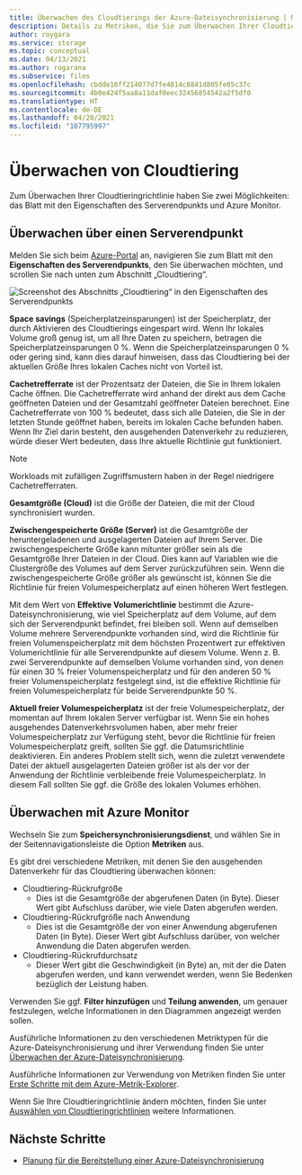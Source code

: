 ```yaml
---
title: Überwachen des Cloudtierings der Azure-Dateisynchronisierung | Microsoft-Dokumentation
description: Details zu Metriken, die Sie zum Überwachen Ihrer Cloudtieringrichtlinien verwenden können.
author: roygara
ms.service: storage
ms.topic: conceptual
ms.date: 04/13/2021
ms.author: rogarana
ms.subservice: files
ms.openlocfilehash: cbdde16ff214077d7fe4814c8841d805fe05c37c
ms.sourcegitcommit: 4b0e424f5aa8a11daf0eec32456854542a2f5df0
ms.translationtype: HT
ms.contentlocale: de-DE
ms.lasthandoff: 04/20/2021
ms.locfileid: "107795997"
---
```

# <a name="monitor-cloud-tiering"></a>Überwachen von Cloudtiering
Zum Überwachen Ihrer Cloudtieringrichtlinie haben Sie zwei Möglichkeiten: das Blatt mit den Eigenschaften des Serverendpunkts und Azure Monitor.

## <a name="monitoring-via-server-endpoint"></a>Überwachen über einen Serverendpunkt

Melden Sie sich beim [Azure-Portal](https://portal.azure.com/) an, navigieren Sie zum Blatt mit den **Eigenschaften des Serverendpunkts**, den Sie überwachen möchten, und scrollen Sie nach unten zum Abschnitt „Cloudtiering“. 

![Screenshot des Abschnitts „Cloudtiering“ in den Eigenschaften des Serverendpunkts](media/storage-sync-monitoring-cloud-tiering/cloud-tiering-monitoring-5.png)

**Space savings** (Speicherplatzeinsparungen) ist der Speicherplatz, der durch Aktivieren des Cloudtierings eingespart wird. Wenn Ihr lokales Volume groß genug ist, um all Ihre Daten zu speichern, betragen die Speicherplatzeinsparungen 0 %. Wenn die Speicherplatzeinsparungen 0 % oder gering sind, kann dies darauf hinweisen, dass das Cloudtiering bei der aktuellen Größe Ihres lokalen Caches nicht von Vorteil ist. 

**Cachetrefferrate** ist der Prozentsatz der Dateien, die Sie in Ihrem lokalen Cache öffnen. Die Cachetrefferrate wird anhand der direkt aus dem Cache geöffneten Dateien und der Gesamtzahl geöffneter Dateien berechnet. Eine Cachetrefferrate von 100 % bedeutet, dass sich alle Dateien, die Sie in der letzten Stunde geöffnet haben, bereits im lokalen Cache befunden haben. Wenn Ihr Ziel darin besteht, den ausgehenden Datenverkehr zu reduzieren, würde dieser Wert bedeuten, dass Ihre aktuelle Richtlinie gut funktioniert.

> [!NOTE]
> Workloads mit zufälligen Zugriffsmustern haben in der Regel niedrigere Cachetrefferraten. 

**Gesamtgröße (Cloud)** ist die Größe der Dateien, die mit der Cloud synchronisiert wurden. 

**Zwischengespeicherte Größe (Server)** ist die Gesamtgröße der heruntergeladenen und ausgelagerten Dateien auf Ihrem Server. Die zwischengespeicherte Größe kann mitunter größer sein als die Gesamtgröße Ihrer Dateien in der Cloud. Dies kann auf Variablen wie die Clustergröße des Volumes auf dem Server zurückzuführen sein. Wenn die zwischengespeicherte Größe größer als gewünscht ist, können Sie die Richtlinie für freien Volumespeicherplatz auf einen höheren Wert festlegen. 

Mit dem Wert von **Effektive Volumerichtlinie** bestimmt die Azure-Dateisynchronisierung, wie viel Speicherplatz auf dem Volume, auf dem sich der Serverendpunkt befindet, frei bleiben soll. Wenn auf demselben Volume mehrere Serverendpunkte vorhanden sind, wird die Richtlinie für freien Volumenspeicherplatz mit dem höchsten Prozentwert zur effektiven Volumerichtlinie für alle Serverendpunkte auf diesem Volume. Wenn z. B. zwei Serverendpunkte auf demselben Volume vorhanden sind, von denen für einen 30 % freier Volumenspeicherplatz und für den anderen 50 % freier Volumenspeicherplatz festgelegt sind, ist die effektive Richtlinie für freien Volumespeicherplatz für beide Serverendpunkte 50 %.

**Aktuell freier Volumespeicherplatz** ist der freie Volumespeicherplatz, der momentan auf Ihrem lokalen Server verfügbar ist. Wenn Sie ein hohes ausgehendes Datenverkehrsvolumen haben, aber mehr freier Volumespeicherplatz zur Verfügung steht, bevor die Richtlinie für freien Volumespeicherplatz greift, sollten Sie ggf. die Datumsrichtlinie deaktivieren. Ein anderes Problem stellt sich, wenn die zuletzt verwendete Datei der aktuell ausgelagerten Dateien größer ist als der vor der Anwendung der Richtlinie verbleibende freie Volumespeicherplatz. In diesem Fall sollten Sie ggf. die Größe des lokalen Volumes erhöhen. 

## <a name="monitoring-via-azure-monitor"></a>Überwachen mit Azure Monitor

Wechseln Sie zum **Speichersynchronisierungsdienst**, und wählen Sie in der Seitennavigationsleiste die Option **Metriken** aus. 

Es gibt drei verschiedene Metriken, mit denen Sie den ausgehenden Datenverkehr für das Cloudtiering überwachen können:

- Cloudtiering-Rückrufgröße
    - Dies ist die Gesamtgröße der abgerufenen Daten (in Byte). Dieser Wert gibt Aufschluss darüber, wie viele Daten abgerufen werden.
- Cloudtiering-Rückrufgröße nach Anwendung
    - Dies ist die Gesamtgröße der von einer Anwendung abgerufenen Daten (in Byte). Dieser Wert gibt Aufschluss darüber, von welcher Anwendung die Daten abgerufen werden.
- Cloudtiering-Rückrufdurchsatz
    - Dieser Wert gibt die Geschwindigkeit (in Byte) an, mit der die Daten abgerufen werden, und kann verwendet werden, wenn Sie Bedenken bezüglich der Leistung haben. 

Verwenden Sie ggf. **Filter hinzufügen** und **Teilung anwenden**, um genauer festzulegen, welche Informationen in den Diagrammen angezeigt werden sollen.
 
Ausführliche Informationen zu den verschiedenen Metriktypen für die Azure-Dateisynchronisierung und ihrer Verwendung finden Sie unter [Überwachen der Azure-Dateisynchronisierung](file-sync-monitoring.md).

Ausführliche Informationen zur Verwendung von Metriken finden Sie unter [Erste Schritte mit dem Azure-Metrik-Explorer](../../azure-monitor/essentials/metrics-getting-started.md).

Wenn Sie Ihre Cloudtieringrichtlinie ändern möchten, finden Sie unter [Auswählen von Cloudtieringrichtlinien](file-sync-choose-cloud-tiering-policies.md) weitere Informationen.

## <a name="next-steps"></a>Nächste Schritte

* [Planung für die Bereitstellung einer Azure-Dateisynchronisierung](file-sync-planning.md)